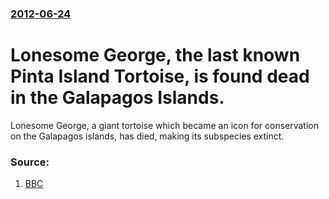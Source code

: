 ### [2012-06-24](/news/2012/06/24/index.md)

# Lonesome George, the last known Pinta Island Tortoise, is found dead in the Galapagos Islands. 

Lonesome George, a giant tortoise which became an icon for conservation on the Galapagos islands, has died, making its subspecies extinct.


### Source:

1. [BBC](http://www.bbc.co.uk/news/world-18574279)
